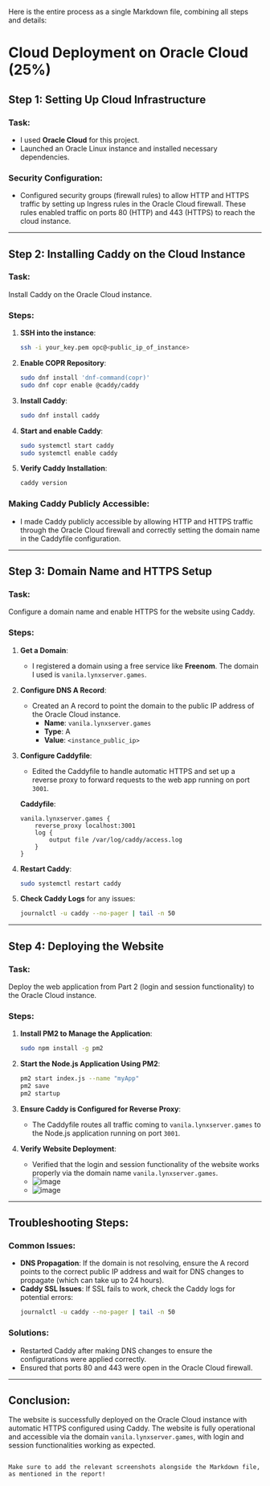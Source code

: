 Here is the entire process as a single Markdown file, combining all steps and details:


# Cloud Deployment on Oracle Cloud (25%)

## Step 1: Setting Up Cloud Infrastructure

### Task:
- I used **Oracle Cloud** for this project.
- Launched an Oracle Linux instance and installed necessary dependencies.

### Security Configuration:
- Configured security groups (firewall rules) to allow HTTP and HTTPS traffic by setting up Ingress rules in the Oracle Cloud firewall. These rules enabled traffic on ports 80 (HTTP) and 443 (HTTPS) to reach the cloud instance.

---

## Step 2: Installing Caddy on the Cloud Instance

### Task:
Install Caddy on the Oracle Cloud instance.

### Steps:

1. **SSH into the instance**:
   ```bash
   ssh -i your_key.pem opc@<public_ip_of_instance>
   ```

2. **Enable COPR Repository**:
   ```bash
   sudo dnf install 'dnf-command(copr)'
   sudo dnf copr enable @caddy/caddy
   ```

3. **Install Caddy**:
   ```bash
   sudo dnf install caddy
   ```

4. **Start and enable Caddy**:
   ```bash
   sudo systemctl start caddy
   sudo systemctl enable caddy
   ```

5. **Verify Caddy Installation**:
   ```bash
   caddy version
   ```

### Making Caddy Publicly Accessible:
- I made Caddy publicly accessible by allowing HTTP and HTTPS traffic through the Oracle Cloud firewall and correctly setting the domain name in the Caddyfile configuration.

---

## Step 3: Domain Name and HTTPS Setup

### Task:
Configure a domain name and enable HTTPS for the website using Caddy.

### Steps:

1. **Get a Domain**:
   - I registered a domain using a free service like **Freenom**. The domain I used is `vanila.lynxserver.games`.

2. **Configure DNS A Record**:
   - Created an A record to point the domain to the public IP address of the Oracle Cloud instance.
     - **Name**: `vanila.lynxserver.games`
     - **Type**: A
     - **Value**: `<instance_public_ip>`

3. **Configure Caddyfile**:
   - Edited the Caddyfile to handle automatic HTTPS and set up a reverse proxy to forward requests to the web app running on port `3001`.

   **Caddyfile**:
   ```text
   vanila.lynxserver.games {
       reverse_proxy localhost:3001
       log {
           output file /var/log/caddy/access.log
       }
   }
   ```

4. **Restart Caddy**:
   ```bash
   sudo systemctl restart caddy
   ```

5. **Check Caddy Logs** for any issues:
   ```bash
   journalctl -u caddy --no-pager | tail -n 50
   ```

---

## Step 4: Deploying the Website

### Task:
Deploy the web application from Part 2 (login and session functionality) to the Oracle Cloud instance.

### Steps:

1. **Install PM2 to Manage the Application**:
   ```bash
   sudo npm install -g pm2
   ```

2. **Start the Node.js Application Using PM2**:
   ```bash
   pm2 start index.js --name "myApp"
   pm2 save
   pm2 startup
   ```

3. **Ensure Caddy is Configured for Reverse Proxy**:
   - The Caddyfile routes all traffic coming to `vanila.lynxserver.games` to the Node.js application running on port `3001`.

4. **Verify Website Deployment**:
   - Verified that the login and session functionality of the website works properly via the domain name `vanila.lynxserver.games`.
   - ![image](https://github.com/user-attachments/assets/0592f6a1-f81f-4bfc-927d-45d35269a157)
   - ![image](https://github.com/user-attachments/assets/7d63a803-9e56-4c53-8589-028769d02403)



---

## Troubleshooting Steps:

### Common Issues:
- **DNS Propagation**: If the domain is not resolving, ensure the A record points to the correct public IP address and wait for DNS changes to propagate (which can take up to 24 hours).
- **Caddy SSL Issues**: If SSL fails to work, check the Caddy logs for potential errors:
  ```bash
  journalctl -u caddy --no-pager | tail -n 50
  ```

### Solutions:
- Restarted Caddy after making DNS changes to ensure the configurations were applied correctly.
- Ensured that ports 80 and 443 were open in the Oracle Cloud firewall.

---

## Conclusion:

The website is successfully deployed on the Oracle Cloud instance with automatic HTTPS configured using Caddy. The website is fully operational and accessible via the domain `vanila.lynxserver.games`, with login and session functionalities working as expected.
```

Make sure to add the relevant screenshots alongside the Markdown file, as mentioned in the report!
